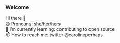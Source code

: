 ### Welcome

Hi there 👋 \
😄 Pronouns: she/her/hers \
🌱 I’m currently learning: contributing to open source \
📫 How to reach me: twitter @carolineperhaps
<!--
**leec94/leec94** is a ✨ _special_ ✨ repository because its `README.md` (this file) appears on your GitHub profile.

Here are some ideas to get you started:

- 🔭 I’m currently working on ...
- 🌱 I’m currently learning ...
- 👯 I’m looking to collaborate on ...
- 🤔 I’m looking for help with ...
- 💬 Ask me about ...
- 📫 How to reach me: ...
- 😄 Pronouns: ...
- ⚡ Fun fact: ...
-->
